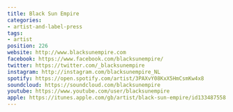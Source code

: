 ```yaml
---
title: Black Sun Empire
categories:
- artist-and-label-press
tags:
- artist
position: 226
website: http://www.blacksunempire.com
facebook: https://www.facebook.com/blacksunempire/
twitter: https://twitter.com/_blacksunempire
instagram: http://instagram.com/blacksunempire_NL
spotify: https://open.spotify.com/artist/3PAXvY08KxX5HmCsmKw4x8
soundcloud: https://soundcloud.com/blacksunempire
youtube: https://www.youtube.com/user/blacksunempire
apple: https://itunes.apple.com/gb/artist/black-sun-empire/id133487558
---
```


